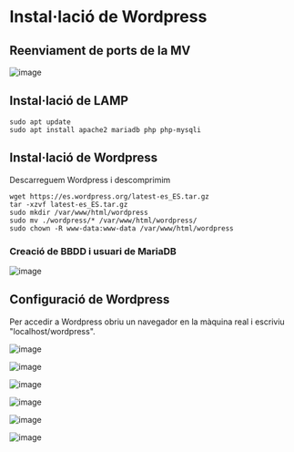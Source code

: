 # Instal·lació de Wordpress

## Reenviament de ports de la MV

![image](https://github.com/user-attachments/assets/9e882cf5-cf08-417f-bb6a-8ba1b8660e18)

## Instal·lació de LAMP

```
sudo apt update
sudo apt install apache2 mariadb php php-mysqli
```

## Instal·lació de Wordpress

Descarreguem Wordpress i descomprimim

```
wget https://es.wordpress.org/latest-es_ES.tar.gz
tar -xzvf latest-es_ES.tar.gz
sudo mkdir /var/www/html/wordpress
sudo mv ./wordpress/* /var/www/html/wordpress/
sudo chown -R www-data:www-data /var/www/html/wordpress
```

### Creació de BBDD i usuari de MariaDB

![image](https://github.com/user-attachments/assets/3cd2dd02-d60d-412e-84d7-f001d6bf1518)

## Configuració de Wordpress

Per accedir a Wordpress obriu un navegador en la màquina real i escriviu "localhost/wordpress".

![image](https://github.com/user-attachments/assets/21c82780-effa-46bf-b52b-8b6ea4d1746b)

![image](https://github.com/user-attachments/assets/27cd2656-34c5-4133-bf77-12d3d94a8aa6)

![image](https://github.com/user-attachments/assets/0330000b-db0a-4247-a41f-944becb42874)

![image](https://github.com/user-attachments/assets/32753fe4-84b3-48b8-84b0-e48372deac6f)

![image](https://github.com/user-attachments/assets/1d957b4f-27e4-4374-b27f-57d80e1b1e80)

![image](https://github.com/user-attachments/assets/752127d0-4b9f-45f5-b7fc-4865d7ed7727)


